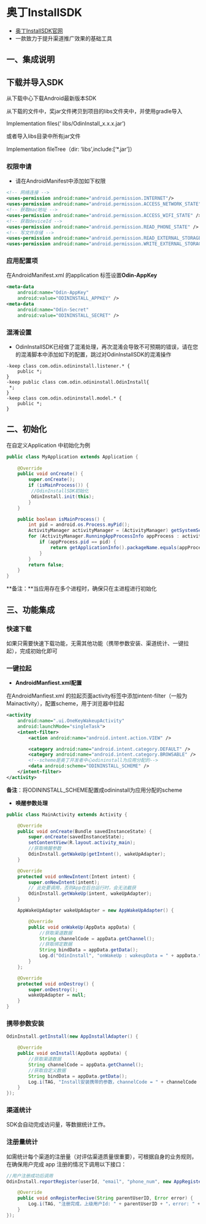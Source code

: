 # 奥丁InstallSDK

- [奥丁InstallSDK官网](http://www.odinanalysis.com/odininstall.html)
-  一款致力于提升渠道推广效果的基础工具

## 一、集成说明

## **下载并导入SDK**

 从下载中心下载Android最新版本SDK



从下载的文件中，奖jar文件拷贝到项目的libs文件夹中，并使用gradle导入

  Implementation files(‘ libs/OdinInstall_x.x.x.jar’)



或者导入libs目录中所有jar文件

  Implementation fileTree（dir: ‘libs’,include:[‘*.jar’]）



### 权限申请

- 请在AndroidManifest中添加如下权限

```xml
<!-- 网络连接 -->
<uses-permission android:name="android.permission.INTERNET"/>
<uses-permission android:name="android.permission.ACCESS_NETWORK_STATE" />
<!-- 获取mac地址 -->
<uses-permission android:name="android.permission.ACCESS_WIFI_STATE" />
<!-- 获取deviceId -->
<uses-permission android:name="android.permission.READ_PHONE_STATE" />
<!-- 写文件存储 -->
<uses-permission android:name="android.permission.READ_EXTERNAL_STORAGE" />
<uses-permission android:name="android.permission.WRITE_EXTERNAL_STORAGE" />
```

### 应用配置项

在AndroidManifest.xml 的application 标签设置**Odin-AppKey**

```XML
<meta-data
    android:name="Odin-AppKey"
    android:value="ODININSTALL_APPKEY" />
<meta-data
    android:name="Odin-Secret"
    android:value="ODININSTALL_SECRET" />
```

### 混淆设置

- OdinInstallSDK已经做了混淆处理，再次混淆会导致不可预期的错误，请在您的混淆脚本中添加如下的配置，跳过对OdinInstallSDK的混淆操作

```
-keep class com.odin.odininstall.listener.* {
    public *;
}
-keep public class com.odin.odininstall.OdinInstall{
 *;
}
-keep class com.odin.odininstall.model.* {
    public *;
}
```

## 二、初始化

在自定义Application 中初始化为例

```Java
public class MyApplication extends Application {
    
    @Override
    public void onCreate() {
        super.onCreate();
        if (isMainProcess()) {
         //OdinInstallSDK初始化
         OdinInstall.init(this);
        }
    }

    public boolean isMainProcess() {
        int pid = android.os.Process.myPid();
        ActivityManager activityManager = (ActivityManager) getSystemService(Context.ACTIVITY_SERVICE);
        for (ActivityManager.RunningAppProcessInfo appProcess : activityManager.getRunningAppProcesses()) {
            if (appProcess.pid == pid) {
                return getApplicationInfo().packageName.equals(appProcess.processName);
            }
        }
        return false;
    }
}
```

**备注：**当应用存在多个进程时，确保只在主进程进行初始化

## 三、功能集成

### **快速下载**

如果只需要快速下载功能，无需其他功能（携带参数安装、渠道统计、一键拉起），完成初始化即可

### **一键拉起**

- **AndroidManfiest.xml配置**

在AndroidManfiest.xml 的拉起页面activity标签中添加intent-filter（一般为Mainactivity），配置scheme，用于浏览器中拉起

```xml
<activity
    android:name=".ui.OneKeyWakeupActivity"
    android:launchMode="singleTask">
    <intent-filter>
        <action android:name="android.intent.action.VIEW" />

        <category android:name="android.intent.category.DEFAULT" />
        <category android:name="android.intent.category.BROWSABLE" />
		<!--scheme是奥丁开发者中心odininstall为应用分配的-->
        <data android:scheme="ODININSTALL_SCHEME" />
    </intent-filter>
</activity>
```

**备注**：将ODININSTALL_SCHEME配置成odininstall为应用分配的scheme

- **唤醒参数处理**

```java
public class MainActivity extends Activity {

    @Override
    public void onCreate(Bundle savedInstanceState) {
        super.onCreate(savedInstanceState);
        setContentView(R.layout.activity_main);
        //获取唤醒参数
        OdinInstall.getWakeUp(getIntent(), wakeUpAdapter);
    }

    @Override
    protected void onNewIntent(Intent intent) {
        super.onNewIntent(intent);
        // 此处要调用，否则App在后台运行时，会无法截获
        OdinInstall.getWakeUp(intent, wakeUpAdapter);
    }

    AppWakeUpAdapter wakeUpAdapter = new AppWakeUpAdapter() {

        @Override
        public void onWakeUp(AppData appData) {
            //获取渠道数据
            String channelCode = appData.getChannel();
            //获取绑定数据
            String bindData = appData.getData();
            Log.d("OdinInstall", "onWakeUp : wakeupData = " + appData.toString());
        }
    };

    @Override
    protected void onDestroy() {
        super.onDestroy();
        wakeUpAdapter = null;
    }
}
```

### **携带参数安装**

```java
OdinInstall.getInstall(new AppInstallAdapter() {

    @Override
    public void onInstall(AppData appData) {
        //获取渠道数据
        String channelCode = appData.getChannel();
        //获取自定义数据
        String bindData = appData.getData();
        Log.i(TAG, "Install安装携带的参数，channelCode = " + channelCode + ", bindData = " + bindData);
    }
});
```

### **渠道统计**

SDK会自动完成访问量，等数据统计工作。

### **注册量统计**

如需统计每个渠道的注册量（对评估渠道质量很重要），可根据自身的业务规则，在确保用户完成 app 注册的情况下调用以下接口：

```java
//用户注册成功后调用
OdinInstall.reportRegister(userId, "email", "phone_num", new AppRegisterListener() {

    @Override
    public void onRegisterRecive(String parentUserID, Error error) {
        Log.i(TAG, "注册完成，上级用户Id: " + parentUserID + "，error: " + error);
    }
});
```
